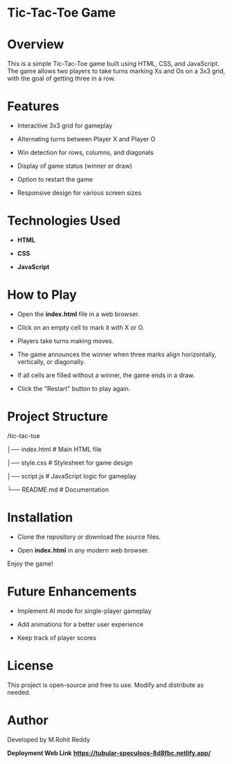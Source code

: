 # Tic-Tac-Toe Game

# Overview

This is a simple Tic-Tac-Toe game built using HTML, CSS, and JavaScript. The game allows two players to take turns marking Xs and Os on a 3x3 grid, with the goal of getting three in a row.

# Features

* Interactive 3x3 grid for gameplay

* Alternating turns between Player X and Player O

* Win detection for rows, columns, and diagonals

* Display of game status (winner or draw)

* Option to restart the game

* Responsive design for various screen sizes

# Technologies Used

* **HTML**

* **CSS**

* **JavaScript**

# How to Play

* Open the **index.html** file in a web browser.

* Click on an empty cell to mark it with X or O.

* Players take turns making moves.

* The game announces the winner when three marks align horizontally, vertically, or diagonally.

* If all cells are filled without a winner, the game ends in a draw.

* Click the "Restart" button to play again.

# Project Structure

/tic-tac-toe

│── index.html   # Main HTML file

│── style.css    # Stylesheet for game design

│── script.js    # JavaScript logic for gameplay

└── README.md    # Documentation

# Installation

* Clone the repository or download the source files.

* Open **index.html** in any modern web browser.

Enjoy the game!

# Future Enhancements

* Implement AI mode for single-player gameplay

* Add animations for a better user experience

* Keep track of player scores

# License

This project is open-source and free to use. Modify and distribute as needed.

# Author

Developed by M.Rohit Reddy

**Deployment Web Link**
**https://tubular-speculoos-8d8fbc.netlify.app/**

